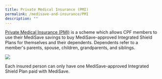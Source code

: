 ```yaml
---
title: Private Medical Insurance (PMI)
permalink: /medisave-and-insurance/PMI
description: ""
---
```

[Private Medical Insurance (PMI)](https://www.cpf.gov.sg/member/faq/healthcare-financing/supplements/what-is-a-private-integrated-shield-plan-ip) is a scheme which allows CPF members to use their MediSave savings to buy MediSave-approved Integrated Shield Plans for themselves and their dependents. Dependents refer to a member's parents, spouse, children, grandparents, and siblings.

![](https://www.kkh.com.sg/patient-care/patient-billing-services/PublishingImages/pmi-01.png)

Each insured person can only have one MediSave-approved Integrated Shield Plan paid with MediSave.